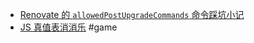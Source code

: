 - [Renovate 的 `allowedPostUpgradeCommands` 命令踩坑小记](https://github.com/RightCapitalHQ/phpdoc-parser/pull/13)
- [JS 真值表消消乐](https://js.wdn.md/) #game